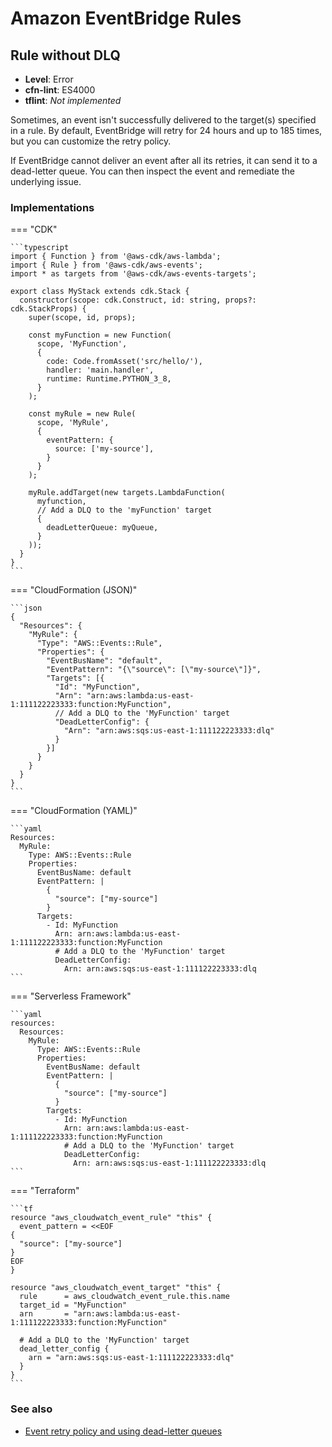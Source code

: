 Amazon EventBridge Rules
========================

## Rule without DLQ

* __Level__: Error
* __cfn-lint__: ES4000
* __tflint__: _Not implemented_

Sometimes, an event isn't successfully delivered to the target(s) specified in a rule. By default, EventBridge will retry for 24 hours and up to 185 times, but you can customize the retry policy.

If EventBridge cannot deliver an event after all its retries, it can send it to a dead-letter queue. You can then inspect the event and remediate the underlying issue.

### Implementations

=== "CDK"

    ```typescript
    import { Function } from '@aws-cdk/aws-lambda';
    import { Rule } from '@aws-cdk/aws-events';
    import * as targets from '@aws-cdk/aws-events-targets';

    export class MyStack extends cdk.Stack {
      constructor(scope: cdk.Construct, id: string, props?: cdk.StackProps) {
        super(scope, id, props);

        const myFunction = new Function(
          scope, 'MyFunction',
          {
            code: Code.fromAsset('src/hello/'),
            handler: 'main.handler',
            runtime: Runtime.PYTHON_3_8,
          }
        );

        const myRule = new Rule(
          scope, 'MyRule',
          {
            eventPattern: {
              source: ['my-source'],
            }
          }
        );

        myRule.addTarget(new targets.LambdaFunction(
          myfunction,
          // Add a DLQ to the 'myFunction' target
          {
            deadLetterQueue: myQueue,
          }
        ));
      }
    }
    ```

=== "CloudFormation (JSON)"

    ```json
    {
      "Resources": {
        "MyRule": {
          "Type": "AWS::Events::Rule",
          "Properties": {
            "EventBusName": "default",
            "EventPattern": "{\"source\": [\"my-source\"]}",
            "Targets": [{
              "Id": "MyFunction",
              "Arn": "arn:aws:lambda:us-east-1:111122223333:function:MyFunction",
              // Add a DLQ to the 'MyFunction' target
              "DeadLetterConfig": {
                "Arn": "arn:aws:sqs:us-east-1:111122223333:dlq"
              }
            }]
          }
        }
      }
    }
    ```

=== "CloudFormation (YAML)"

    ```yaml
    Resources:
      MyRule:
        Type: AWS::Events::Rule
        Properties:
          EventBusName: default
          EventPattern: |
            {
              "source": ["my-source"]
            }
          Targets:
            - Id: MyFunction
              Arn: arn:aws:lambda:us-east-1:111122223333:function:MyFunction
              # Add a DLQ to the 'MyFunction' target
              DeadLetterConfig:
                Arn: arn:aws:sqs:us-east-1:111122223333:dlq
    ```

=== "Serverless Framework"

    ```yaml
    resources:
      Resources:
        MyRule:
          Type: AWS::Events::Rule
          Properties:
            EventBusName: default
            EventPattern: |
              {
                "source": ["my-source"]
              }
            Targets:
              - Id: MyFunction
                Arn: arn:aws:lambda:us-east-1:111122223333:function:MyFunction
                # Add a DLQ to the 'MyFunction' target
                DeadLetterConfig:
                  Arn: arn:aws:sqs:us-east-1:111122223333:dlq
    ```

=== "Terraform"

    ```tf
    resource "aws_cloudwatch_event_rule" "this" {
      event_pattern = <<EOF
    {
      "source": ["my-source"]
    }
    EOF
    }

    resource "aws_cloudwatch_event_target" "this" {
      rule      = aws_cloudwatch_event_rule.this.name
      target_id = "MyFunction"
      arn       = "arn:aws:lambda:us-east-1:111122223333:function:MyFunction"

      # Add a DLQ to the 'MyFunction' target
      dead_letter_config {
        arn = "arn:aws:sqs:us-east-1:111122223333:dlq"
      }
    }
    ```

### See also

* [Event retry policy and using dead-letter queues](https://docs.aws.amazon.com/eventbridge/latest/userguide/eb-rule-dlq.html)